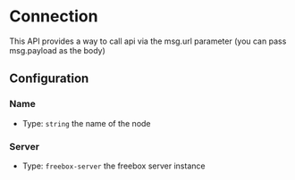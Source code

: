 # Connection

This API provides a way to call api via the msg.url parameter (you can pass msg.payload as the body)

## Configuration

### Name
- Type: `string`
the name of the node

### Server
- Type: `freebox-server`
the freebox server instance